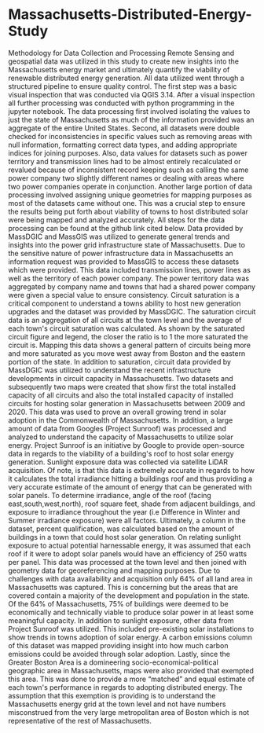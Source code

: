 # Massachusetts-Distributed-Energy-Study
Methodology for Data Collection and Processing
Remote Sensing and geospatial data was utilized in this study to create new insights into the Massachusetts energy market and ultimately quantify the viability of renewable distributed energy generation. All data utilized went through a structured pipeline to ensure quality control. The first step was a basic visual inspection that was conducted via QGIS 3.14. After  a visual inspection all further processing was conducted with python programming in the jupyter notebook. The data processing first involved isolating the values to just the state of Massachusetts as much of the information provided was an aggregate of the entire United States. Second, all datasets were double checked for inconsistencies in specific values such as removing areas with null information, formatting correct data types, and adding appropriate indices for joining purposes. Also, data values for datasets such as power territory and transmission lines had to be almost entirely recalculated or revalued because of inconsistent record keeping such as calling the same power company two slightly different names or dealing with areas where two power companies operate in conjunction. Another large portion of data processing involved assigning unique geometries for mapping purposes as most of the datasets came without one. This was a crucial step to ensure the results being put forth about viability of towns to host distributed solar were being mapped and analyzed accurately. All steps for the data processing can be found at the github link cited below. 
Data provided by MassDGIC and MassGIS was utilized to generate general trends and insights into the power grid infrastructure state of Massachusetts. Due to the sensitive nature of power infrastructure data in Massachusetts an information request was provided to MassGIS to access these datasets which were provided. This data included transmission lines, power lines as well as the territory of each power company. The power territory data was aggregated by company name and towns that had a shared power company were given a special value to ensure consistency. Circuit saturation is a critical component to understand a towns ability to host new generation upgrades and the dataset was provided by MassDGIC. The saturation circuit data is an aggregation of all circuits at the town level and the average of each town's circuit saturation was calculated. As shown by the saturated circuit figure and legend, the closer the ratio is to 1 the more saturated the circuit is. Mapping this data shows a general pattern of circuits being more and more saturated as you move west away from Boston and the eastern portion of the state. In addition to saturation, circuit data provided by MassDGIC was utilized to understand the recent infrastructure developments in circuit capacity in Massachusetts. Two datasets and subsequently two maps were created that show first the total installed capacity of all circuits and also the total installed capacity of installed circuits for hosting solar generation in Massachusetts between 2009 and 2020. This data was used to prove an overall growing trend in solar adoption in the Commonwealth of Massachusetts.
In addition, a large amount of data from Googles (Project Sunroof) was processed and analyzed to understand the capacity of Massachusetts to utilize solar energy.  Project Sunroof is an initiative by Google to provide open-source data in regards to the viability of a building's roof to host solar energy generation. Sunlight exposure data was collected via satellite LiDAR acquisition. Of note, is that this data is extremely accurate in regards to how it calculates the total irradiance hitting a buildings roof and thus providing a very accurate estimate of the amount of energy that can be generated with solar panels. To determine irradiance, angle of the roof (facing east,south,west,north), roof square feet, shade from adjacent buildings, and exposure to irradiance throughout the year (i.e Difference in Winter and Summer irradiance exposure) were all factors. Ultimately, a column in the dataset, percent qualification, was calculated based on the amount of buildings in a town that could host solar generation. On relating sunlight exposure to actual potential harnessable energy, it was assumed that each roof if it were to adopt solar panels would have an efficiency of 250 watts per panel. This data was processed at the town level and then joined with geometry data for georeferencing and mapping purposes. Due to challenges with data availability and acquisition only 64% of all land area in Massachusetts was captured. This is concerning but the areas that are covered contain a majority of the development and population in the state. Of the 64% of Massachusetts, 75% of buildings were deemed to be economically and technically viable to produce solar power in at least some meaningful capacity. In addition to sunlight exposure, other data from Project Sunroof was utilized. This included pre-existing solar installations to show trends in towns adoption of solar energy. A carbon emissions column of this dataset was mapped providing insight into how much carbon emissions could be avoided through solar adoption. 
Lastly, since the Greater Boston Area is a domineering socio-economical-political geographic area in Massachusetts, maps were also provided that exempted this area. This was done to provide a more “matched” and equal estimate of each town's performance in regards to adopting distributed energy. The assumption that this exemption is providing is to understand the Massachusetts energy grid at the town level and not have numbers misconstrued from the very large metropolitan area of Boston which is not representative of the rest of Massachusetts. 
